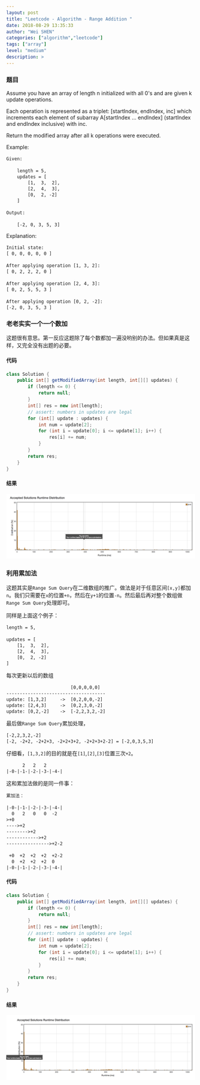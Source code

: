 ```yaml
---
layout: post
title: "Leetcode - Algorithm - Range Addition "
date: 2018-08-29 13:35:33
author: "Wei SHEN"
categories: ["algorithm","leetcode"]
tags: ["array"]
level: "medium"
description: >
---
```


### 题目

Assume you have an array of length n initialized with all 0's and are given k update operations.

Each operation is represented as a triplet: [startIndex, endIndex, inc] which increments each element of subarray A[startIndex ... endIndex] (startIndex and endIndex inclusive) with inc.

Return the modified array after all k operations were executed.

Example:
```
Given:

    length = 5,
    updates = [
        [1,  3,  2],
        [2,  4,  3],
        [0,  2, -2]
    ]

Output:

    [-2, 0, 3, 5, 3]
```
Explanation:
```
Initial state:
[ 0, 0, 0, 0, 0 ]

After applying operation [1, 3, 2]:
[ 0, 2, 2, 2, 0 ]

After applying operation [2, 4, 3]:
[ 0, 2, 5, 5, 3 ]

After applying operation [0, 2, -2]:
[-2, 0, 3, 5, 3 ]
```


### 老老实实一个一个数加
这题很有意思。第一反应这题除了每个数都加一遍没哟别的办法。但如果真是这样，又完全没有出题的必要。

#### 代码
```java
class Solution {
    public int[] getModifiedArray(int length, int[][] updates) {
        if (length <= 0) {
            return null;
        }
        int[] res = new int[length];
        // assert: numbers in updates are legal
        for (int[] update : updates) {
            int num = update[2];
            for (int i = update[0]; i <= update[1]; i++) {
                res[i] += num;
            }
        }
        return res;
    }
}
```

#### 结果
![range-addition-1](/images/leetcode/range-addition-1.png)


### 利用累加法
这题其实是`Range Sum Query`在二维数组的推广。做法是对于任意区间`[x,y]`都加`n`。我们只需要在`x`的位置`+n`，然后在`y+1`的位置`-n`。然后最后再对整个数组做`Range Sum Query`处理即可。

同样是上面这个例子：
```    
length = 5,

updates = [
    [1,  3,  2],
    [2,  4,  3],
    [0,  2, -2]
]
```
每次更新以后的数组
```
                        [0,0,0,0,0]
-------------------------------------
update: [1,3,2]     ->  [0,2,0,0,-2]    
update: [2,4,3]     ->  [0,2,3,0,-2]
update: [0,2,-2]    ->  [-2,2,3,2,-2]
```
最后做`Range Sum Query`累加处理，
```
[-2,2,3,2,-2]
[-2, -2+2, -2+2+3, -2+2+3+2, -2+2+3+2-2] = [-2,0,3,5,3]
```

仔细看，`[1,3,2]`的目的就是在`[1]`,`[2]`,`[3]`位置三次`+2`。
```
      2   2   2
|-0-|-1-|-2-|-3-|-4-|
```
这和累加法做的是同一件事：
```
累加法：

|-0-|-1-|-2-|-3-|-4-|
  0   2   0   0  -2
>+0
---->+2
-------->+2
------------>+2
---------------->+2-2

 +0  +2  +2  +2  +2-2
  0  +2  +2  +2  0
|-0-|-1-|-2-|-3-|-4-|
```


#### 代码
```java
class Solution {
    public int[] getModifiedArray(int length, int[][] updates) {
        if (length <= 0) {
            return null;
        }
        int[] res = new int[length];
        // assert: numbers in updates are legal
        for (int[] update : updates) {
            int num = update[2];
            for (int i = update[0]; i <= update[1]; i++) {
                res[i] += num;
            }
        }
        return res;
    }
}
```

#### 结果
![range-addition-2](/images/leetcode/range-addition-2.png)
